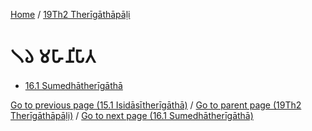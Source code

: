 
[Home](/) / [19Th2 Therīgāthāpāḷi](/tipitaka/19Th2.md)

# 𑁧𑁬 𑀫𑀳𑀸𑀦𑀺𑀧𑀸𑀢

* [16.1 Sumedhātherīgāthā](/tipitaka/19Th2/16/16.1.md)

[Go to previous page (15.1 Isidāsītherīgāthā)](/tipitaka/19Th2/15/15.1.md) / [Go to parent page (19Th2 Therīgāthāpāḷi)](/tipitaka/19Th2/0.md) / [Go to next page (16.1 Sumedhātherīgāthā)](/tipitaka/19Th2/16/16.1.md)


